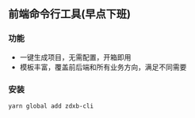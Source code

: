 ## 前端命令行工具(早点下班)

### 功能
- 一键生成项目，无需配置，开箱即用
- 模板丰富，覆盖前后端和所有业务方向，满足不同需要

### 安装
`yarn global add zdxb-cli`
